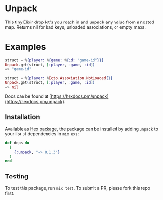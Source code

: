 # Unpack

This tiny Elixir drop let's you reach in and unpack any value from a nested map. Returns nil for bad keys, unloaded associations, or empty maps.

# Examples
```elixir
struct = %{player: %{game: %{id: "game-id"}}}
Unpack.get(struct, [:player, :game, :id])
=> "game-id"

struct = %{player: %Ecto.Association.NotLoaded{}}
Unpack.get(struct, [:player, :game, :id])
=> nil
```
Docs can be found at [https://hexdocs.pm/unpack](https://hexdocs.pm/unpack).

## Installation

Available as [Hex package](https://hex.pm/packages/unpack), the package can be installed by adding `unpack` to your list of dependencies in `mix.exs`:

```elixir
def deps do
  [
    {:unpack, "~> 0.1.3"}
  ]
end
```

## Testing
To test this package, run `mix test`. To submit a PR, please fork this repo first.
